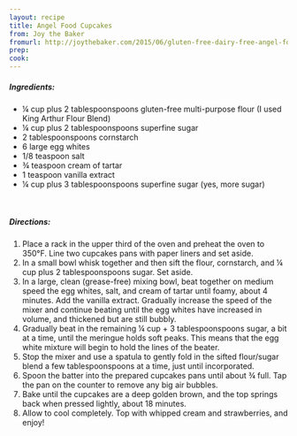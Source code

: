 ```yaml
---
layout: recipe
title: Angel Food Cupcakes
from: Joy the Baker
fromurl: http://joythebaker.com/2015/06/gluten-free-dairy-free-angel-food-cupcakes-with-strawberries/
prep: 
cook: 
---
```


##### Ingredients:

* ¼ cup plus 2 tablespoonspoons gluten-free multi-purpose flour (I used King Arthur Flour Blend)
* ¼ cup plus 2 tablespoonspoons superfine sugar
* 2 tablespoonspoons cornstarch
* 6 large egg whites
* 1/8 teaspoon salt
* ¾ teaspoon cream of tartar
* 1 teaspoon vanilla extract
* ¼ cup plus 3 tablespoonspoons superfine sugar (yes, more sugar)


<br>

##### Directions:

1. Place a rack in the upper third of the oven and preheat the oven to 350°F. Line two cupcakes pans with paper liners and set aside.
2. In a small bowl whisk together and then sift the flour, cornstarch, and ¼ cup plus 2 tablespoonspoons sugar. Set aside.
3. In a large, clean (grease-free) mixing bowl, beat together on medium speed the egg whites, salt, and cream of tartar until foamy, about 4 minutes.
Add the vanilla extract. Gradually increase the speed of the mixer and continue beating until the egg whites have increased in volume, and thickened but are still bubbly.
4. Gradually beat in the remaining ¼ cup + 3 tablespoonspoons sugar, a bit at a time, until the meringue holds soft peaks. This means that the egg white mixture will begin to hold the lines of the beater.
5. Stop the mixer and use a spatula to gently fold in the sifted flour/sugar blend a few tablespoonspoons at a time, just until incorporated.
6. Spoon the batter into the prepared cupcakes pans until about ¾ full. Tap the pan on the counter to remove any big air bubbles.
7. Bake until the cupcakes are a deep golden brown, and the top springs back when pressed lightly, about 18 minutes.
8. Allow to cool completely. Top with whipped cream and strawberries, and enjoy!
